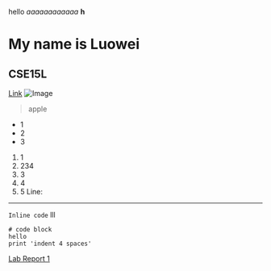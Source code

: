 hello
*aaaaaaaaaaaa*
**h**
# My name is Luowei
## CSE15L
[Link](https://tutorial.math.lamar.edu/classes/calcii/powerseriesandfunctions.aspx)
![Image](https://upload.wikimedia.org/wikipedia/commons/thumb/9/9f/Latin_letter_H_with_breve_below.svg/1200px-Latin_letter_H_with_breve_below.svg.png)
> apple
* 1
* 2
* 3
1. 1
2. 234
3. 3
4. 4
5. 5
Line:

---
`Inline code` lll
```
# code block
hello
print 'indent 4 spaces'
```
[Lab Report 1](https://watersis.github.io/cse15l-lab-reports/lab-report-1-week-0.html)